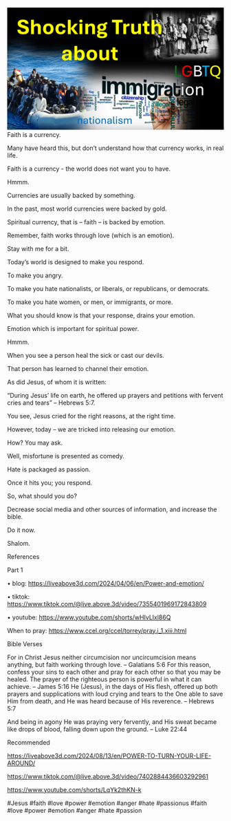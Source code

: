 ![Video cover image](./cover.jpg)
Faith is a currency.

Many have heard this, but don’t understand how that currency works, in real life.

Faith is a currency - the world does not want you to have.

Hmmm.

Currencies are usually backed by something.

In the past, most world currencies were backed by gold.

Spiritual currency, that is – faith – is backed by emotion.

Remember, faith works through love (which is an emotion).

Stay with me for a bit.

Today’s world is designed to make you respond.

To make you angry.

To make you hate nationalists, or liberals, or republicans, or democrats.

To make you hate women, or men, or immigrants, or more.

What you should know is that your response, drains your emotion.

Emotion which is important for spiritual power.

Hmmm.

When you see a person heal the sick or cast our devils.

That person has learned to channel their emotion.

As did Jesus, of whom it is written:

“During Jesus’ life on earth, he offered up prayers and petitions with fervent cries and tears” – Hebrews 5:7.

You see, Jesus cried for the right reasons, at the right time.

However, today – we are tricked into releasing our emotion.

How? You may ask.

Well, misfortune is presented as comedy.

Hate is packaged as passion.

Once it hits you; you respond.

So, what should you do?

Decrease social media and other sources of information, and increase the bible.

Do it now.

Shalom.


References

Part 1

•	blog: https://liveabove3d.com/2024/04/06/en/Power-and-emotion/

•	tiktok: https://www.tiktok.com/@live.above.3d/video/7355401969172843809

•	youtube: https://www.youtube.com/shorts/wHIvLlxl86Q

When to pray: https://www.ccel.org/ccel/torrey/pray.i_1.xiii.html


Bible Verses

For in Christ Jesus neither circumcision nor uncircumcision means anything, but faith working through love. – Galatians 5:6
For this reason, confess your sins to each other and pray for each other so that you may be healed. The prayer of the righteous person is powerful in what it can achieve. – James 5:16
He (Jesus), in the days of His flesh, offered up both prayers and supplications with loud crying and tears to the One able to save Him from death, and He was heard because of His reverence. – Hebrews 5:7

And being in agony He was praying very fervently, and His sweat became like drops of blood, falling down upon the ground. – Luke 22:44


Recommended

https://liveabove3d.com/2024/08/13/en/POWER-TO-TURN-YOUR-LIFE-AROUND/

https://www.tiktok.com/@live.above.3d/video/7402884436603292961

https://www.youtube.com/shorts/LqYk2thKN-k

#Jesus #faith #love #power #emotion #anger #hate #passionus #faith #love #power #emotion #anger #hate #passion